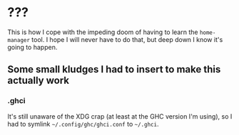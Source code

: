 # ???

This is how I cope with the impeding doom of having to learn the `home-manager` tool.
I hope I will never have to do that, but deep down I know it's going to happen.

## Some small kludges I had to insert to make this actually work

### .ghci

It's still unaware of the XDG crap (at least at the GHC version I'm using), so I had to symlink
`~/.config/ghc/ghci.conf` to `~/.ghci`.
